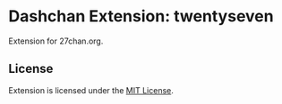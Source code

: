 # Dashchan Extension: twentyseven

Extension for 27chan.org.

## License

Extension is licensed under the [MIT License](LICENSE).
